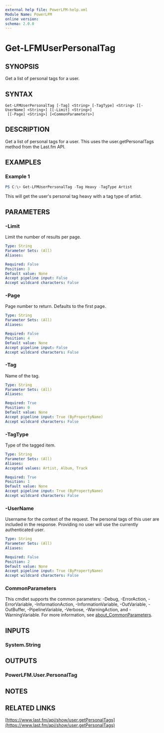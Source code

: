 ```yaml
---
external help file: PowerLFM-help.xml
Module Name: PowerLFM
online version:
schema: 2.0.0
---
```


# Get-LFMUserPersonalTag

## SYNOPSIS
Get a list of personal tags for a user.

## SYNTAX

```
Get-LFMUserPersonalTag [-Tag] <String> [-TagType] <String> [[-UserName] <String>] [[-Limit] <String>]
 [[-Page] <String>] [<CommonParameters>]
```

## DESCRIPTION
Get a list of personal tags for a user. This uses the user.getPersonalTags method from the Last.fm API.

## EXAMPLES

### Example 1
```powershell
PS C:\> Get-LFMUserPersonalTag -Tag Heavy -TagType Artist
```

This will get the user's personal tag heavy with a tag type of artist.

## PARAMETERS

### -Limit
Limit the number of results per page.

```yaml
Type: String
Parameter Sets: (All)
Aliases:

Required: False
Position: 3
Default value: None
Accept pipeline input: False
Accept wildcard characters: False
```

### -Page
Page number to return. Defaults to the first page.

```yaml
Type: String
Parameter Sets: (All)
Aliases:

Required: False
Position: 4
Default value: None
Accept pipeline input: False
Accept wildcard characters: False
```

### -Tag
Name of the tag.

```yaml
Type: String
Parameter Sets: (All)
Aliases:

Required: True
Position: 0
Default value: None
Accept pipeline input: True (ByPropertyName)
Accept wildcard characters: False
```

### -TagType
Type of the tagged item.

```yaml
Type: String
Parameter Sets: (All)
Aliases:
Accepted values: Artist, Album, Track

Required: True
Position: 1
Default value: None
Accept pipeline input: True (ByPropertyName)
Accept wildcard characters: False
```

### -UserName
Username for the context of the request. The personal tags of this user are included in the response. Providing no user will use the currently authenticated user.

```yaml
Type: String
Parameter Sets: (All)
Aliases:

Required: False
Position: 2
Default value: None
Accept pipeline input: True (ByPropertyName)
Accept wildcard characters: False
```

### CommonParameters
This cmdlet supports the common parameters: -Debug, -ErrorAction, -ErrorVariable, -InformationAction, -InformationVariable, -OutVariable, -OutBuffer, -PipelineVariable, -Verbose, -WarningAction, and -WarningVariable. For more information, see [about_CommonParameters](http://go.microsoft.com/fwlink/?LinkID=113216).

## INPUTS

### System.String

## OUTPUTS

### PowerLFM.User.PersonalTag

## NOTES

## RELATED LINKS

[https://www.last.fm/api/show/user.getPersonalTags](https://www.last.fm/api/show/user.getPersonalTags)
